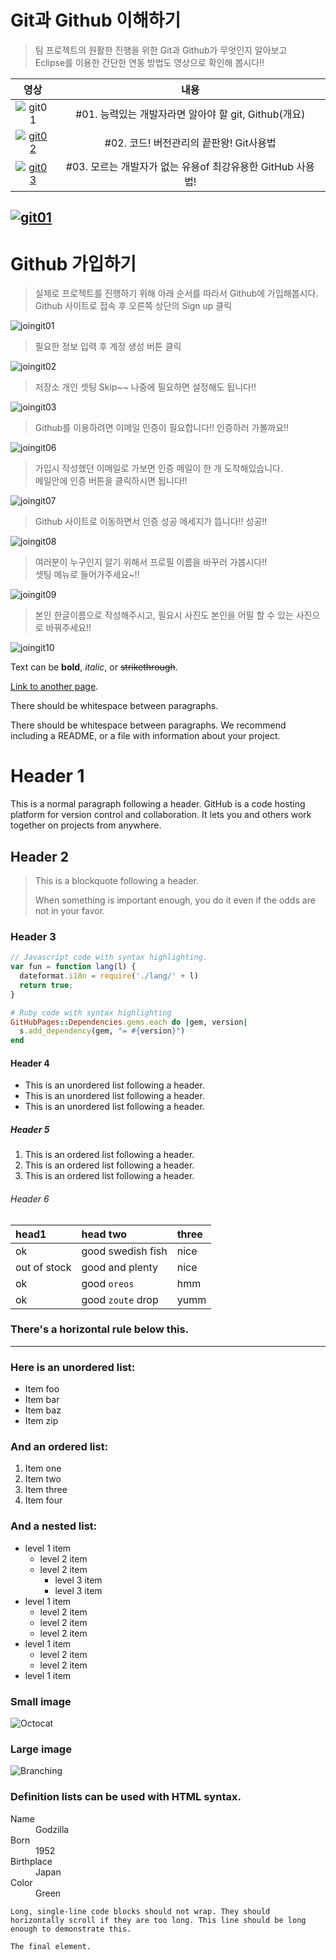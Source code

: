 # Git과 Github 이해하기

> 팀 프로젝트의 원활한 진행을 위한 Git과 Github가 무엇인지 알아보고  
> Eclipse를 이용한 간단한 연동 방법도 영상으로 확인해 봅시다!!  

|영상|내용|
|:---:|:----:|
|![git01](assets/images/git_1.webp)|#01. 능력있는 개발자라면 알아야 할 git, Github(개요)|  
|[![git02](assets/images/git_2.webp)](https://www.youtube.com/watch?v=8HFu9ZwslO8)|#02. 코드! 버전관리의 끝판왕! Git사용법|  
|[![git03](assets/images/git_3.webp)](https://www.youtube.com/watch?v=8gyquB3VNNs)|#03. 모르는 개발자가 없는 유용of 최강유용한 GitHub 사용법!|

[![git01](assets/images/git_1.webp)](https://www.youtube.com/watch?v=3eVZyCWhVKU)
---

# Github 가입하기

> 실제로 프로젝트를 진행하기 위해 아래 순서를 따라서 Github에 가입해봅시다.  
> Github 사이트로 접속 후 오른쪽 상단의 Sign up 클릭  

![joingit01](assets/images/git_join_img/01.png)  

> 필요한 정보 입력 후 계정 생성 버튼 클릭  

![joingit02](assets/images/git_join_img/02.png)

> 저장소 개인 셋팅 Skip~~ 나중에 필요하면 설정해도 됩니다!!  

![joingit03](assets/images/git_join_img/03.png)

> Github를 이용하려면 이메일 인증이 필요합니다!! 인증하러 가볼까요!!  

![joingit06](assets/images/git_join_img/06.png)

> 가입시 작성했던 이메일로 가보면 인증 메일이 한 개 도착해있습니다.  
> 메일안에 인증 버튼을 클릭하시면 됩니다!!  

![joingit07](assets/images/git_join_img/07.png)

> Github 사이트로 이동하면서 인증 성공 메세지가 뜹니다!! 성공!!  

![joingit08](assets/images/git_join_img/08.png)

> 여러분이 누구인지 알기 위해서 프로필 이름을 바꾸러 가봅시다!!  
> 셋팅 메뉴로 들어가주세요~!!  

![joingit09](assets/images/git_join_img/09.png)

> 본인 한글이름으로 작성해주시고, 필요시 사진도 본인을 어필 할 수 있는 사진으로 바꿔주세요!!  

![joingit10](assets/images/git_join_img/10.png)

Text can be **bold**, _italic_, or ~~strikethrough~~.

[Link to another page](./another-page.html).

There should be whitespace between paragraphs.

There should be whitespace between paragraphs. We recommend including a README, or a file with information about your project.

# Header 1

This is a normal paragraph following a header. GitHub is a code hosting platform for version control and collaboration. It lets you and others work together on projects from anywhere.

## Header 2

> This is a blockquote following a header.
>
> When something is important enough, you do it even if the odds are not in your favor.

### Header 3

```js
// Javascript code with syntax highlighting.
var fun = function lang(l) {
  dateformat.i18n = require('./lang/' + l)
  return true;
}
```

```ruby
# Ruby code with syntax highlighting
GitHubPages::Dependencies.gems.each do |gem, version|
  s.add_dependency(gem, "= #{version}")
end
```

#### Header 4

*   This is an unordered list following a header.
*   This is an unordered list following a header.
*   This is an unordered list following a header.

##### Header 5

1.  This is an ordered list following a header.
2.  This is an ordered list following a header.
3.  This is an ordered list following a header.

###### Header 6

| head1        | head two          | three |
|:-------------|:------------------|:------|
| ok           | good swedish fish | nice  |
| out of stock | good and plenty   | nice  |
| ok           | good `oreos`      | hmm   |
| ok           | good `zoute` drop | yumm  |

### There's a horizontal rule below this.

* * *

### Here is an unordered list:

*   Item foo
*   Item bar
*   Item baz
*   Item zip

### And an ordered list:

1.  Item one
1.  Item two
1.  Item three
1.  Item four

### And a nested list:

- level 1 item
  - level 2 item
  - level 2 item
    - level 3 item
    - level 3 item
- level 1 item
  - level 2 item
  - level 2 item
  - level 2 item
- level 1 item
  - level 2 item
  - level 2 item
- level 1 item

### Small image

![Octocat](https://github.githubassets.com/images/icons/emoji/octocat.png)

### Large image

![Branching](https://guides.github.com/activities/hello-world/branching.png)


### Definition lists can be used with HTML syntax.

<dl>
<dt>Name</dt>
<dd>Godzilla</dd>
<dt>Born</dt>
<dd>1952</dd>
<dt>Birthplace</dt>
<dd>Japan</dd>
<dt>Color</dt>
<dd>Green</dd>
</dl>

```
Long, single-line code blocks should not wrap. They should horizontally scroll if they are too long. This line should be long enough to demonstrate this.
```

```
The final element.
```

